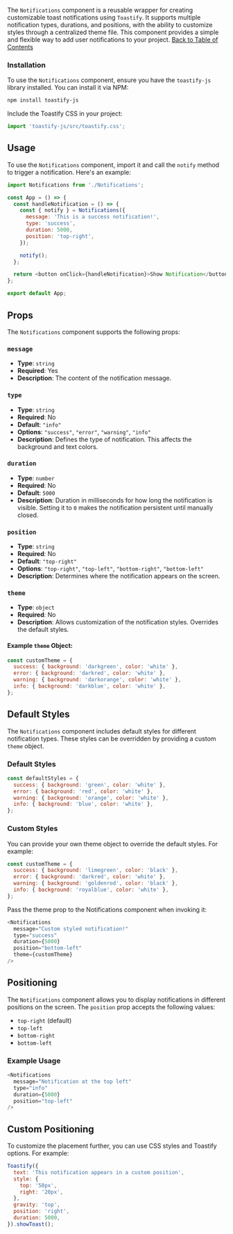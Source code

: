 The `Notifications` component is a reusable wrapper for creating customizable toast notifications using `Toastify`. It supports multiple notification types, durations, and positions, with the ability to customize styles through a centralized theme file. This component provides a simple and flexible way to add user notifications to your project.
[Back to Table of Contents](#table-of-contents)

### Installation

To use the `Notifications` component, ensure you have the `toastify-js` library installed. You can install it via NPM:

```bash
npm install toastify-js
```

Include the Toastify CSS in your project:

```javascript
import 'toastify-js/src/toastify.css';
```

## Usage

To use the `Notifications` component, import it and call the `notify` method to trigger a notification. Here's an example:

```javascript
import Notifications from './Notifications';

const App = () => {
  const handleNotification = () => {
    const { notify } = Notifications({
      message: 'This is a success notification!',
      type: 'success',
      duration: 5000,
      position: 'top-right',
    });

    notify();
  };

  return <button onClick={handleNotification}>Show Notification</button>;
};

export default App;
```

## Props

The `Notifications` component supports the following props:

### `message`

- **Type**: `string`
- **Required**: Yes
- **Description**: The content of the notification message.

### `type`

- **Type**: `string`
- **Required**: No
- **Default**: `"info"`
- **Options**: `"success"`, `"error"`, `"warning"`, `"info"`
- **Description**: Defines the type of notification. This affects the background and text colors.

### `duration`

- **Type**: `number`
- **Required**: No
- **Default**: `5000`
- **Description**: Duration in milliseconds for how long the notification is visible. Setting it to `0` makes the notification persistent until manually closed.

### `position`

- **Type**: `string`
- **Required**: No
- **Default**: `"top-right"`
- **Options**: `"top-right"`, `"top-left"`, `"bottom-right"`, `"bottom-left"`
- **Description**: Determines where the notification appears on the screen.

### `theme`

- **Type**: `object`
- **Required**: No
- **Description**: Allows customization of the notification styles. Overrides the default styles.

#### Example `theme` Object:

```javascript
const customTheme = {
  success: { background: 'darkgreen', color: 'white' },
  error: { background: 'darkred', color: 'white' },
  warning: { background: 'darkorange', color: 'white' },
  info: { background: 'darkblue', color: 'white' },
};
```

## Default Styles

The `Notifications` component includes default styles for different notification types. These styles can be overridden by providing a custom `theme` object.

### Default Styles

```javascript
const defaultStyles = {
  success: { background: 'green', color: 'white' },
  error: { background: 'red', color: 'white' },
  warning: { background: 'orange', color: 'white' },
  info: { background: 'blue', color: 'white' },
};
```

### Custom Styles

You can provide your own theme object to override the default styles. For example:

```javascript
const customTheme = {
  success: { background: 'limegreen', color: 'black' },
  error: { background: 'darkred', color: 'white' },
  warning: { background: 'goldenrod', color: 'black' },
  info: { background: 'royalblue', color: 'white' },
};
```

Pass the theme prop to the Notifications component when invoking it:

```javascript
<Notifications
  message="Custom styled notification!"
  type="success"
  duration={5000}
  position="bottom-left"
  theme={customTheme}
/>
```

## Positioning

The `Notifications` component allows you to display notifications in different positions on the screen. The `position` prop accepts the following values:

- `top-right` (default)
- `top-left`
- `bottom-right`
- `bottom-left`

### Example Usage

```javascript
<Notifications
  message="Notification at the top left"
  type="info"
  duration={5000}
  position="top-left"
/>
```

## Custom Positioning

To customize the placement further, you can use CSS styles and Toastify options. For example:

```javascript
Toastify({
  text: 'This notification appears in a custom position',
  style: {
    top: '50px',
    right: '20px',
  },
  gravity: 'top',
  position: 'right',
  duration: 5000,
}).showToast();
```
